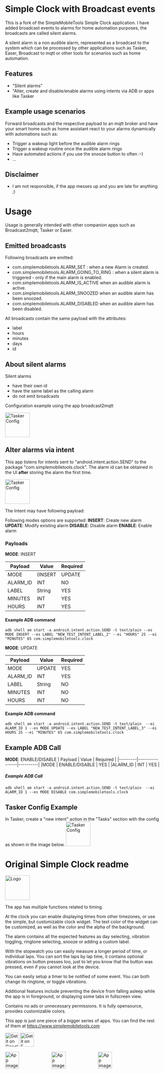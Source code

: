 # Simple Clock with Broadcast events
This is a fork of the SimpleMobileTools Simple Clock application. I have added broadcast events to alarms for home automation purposes, the broadcasts are called silent alarms.

A silent alarm is a non audible alarm, represented as a broadcast to the system which can be processed by other applications such as Tasker, Easer, Broadcast to mqtt or other tools for scenarios such as home automation. 

## Features
* "Silent alarms"
* "Alter, create and disable/enable alarms using intents via ADB or apps like Tasker

## Example usage scenarios
Forward broadcasts and the respective payload to an mqtt broker and have your smart home such as home assistant react to your alarms dynamically with automations such as:

- Trigger a wakeup light before the audible alarm rings
- Trigger a wakeup routine once the audible alarm rings
- Have automated actions if you use the snooze button to often :-)
- ... 

## Disclaimer

- I am not responsible, if the app messes up and you are late for anything ;) 


# Usage
Usage is generally intended with other companion apps such as Broadcast2mqtt, Tasker or Easer.

## Emitted broadcasts
Following broadcasts are emitted: 
- com.simplemobiletools.ALARM_SET : when a new Alarm is created.
- com.simplemobiletools.ALARM_GOING_TO_RING : when a silent alarm is triggered - only if the main alarm is enabled.
- com.simplemobiletools.ALARM_IS_ACTIVE when an audible alarm is active.
- com.simplemobiletools.ALARM_SNOOZED when an audible alarm has been snoozed.
- com.simplemobiletools.ALARM_DISABLED when an audible alarm has been disabled.

All broadcasts contain the same payload with the attributes:
- label
- hours  
- minutes
- days
- id

## About silent alarms
Silent alarms 

* have their own id
* have the same label as the calling alarm
* do not emit broadcasts

Configuration example using the app broadcast2mqtt

<img alt="Tasker Config" src="i/broadcast2mqtt_config_example.png" width="80" />


## Alter alarms via intent
This app listens for intents sent to "android.intent.action.SEND" to the package "com.simplemobiletools.clock". The alarm id can be obtained in the UI **after** storing the alarm the first time.

<img alt="Tasker Config" src="i/alarm_example.png" width="80" />

The Intent may have following payload:

Following modes options are supported: 
**INSERT**: Create new alarm
**UPDATE**: Modify existing alarm
**DISABLE**: Disable alarm
**ENABLE**: Enable alarm 

### Payloads
**MODE**: INSERT

| Payload  | Value                       |Required |
|--------- |-----------------------------|---------|
| MODE     | (INSERT | UPDATE | DISABLE) | YES     |
| ALARM_ID | INT                         | NO      |         
| LABEL    | String                      | YES     |
| MINUTES  | INT                         | YES     |
| HOURS    | INT                         | YES     |

#### Example ADB command
    adb shell am start -a android.intent.action.SEND -t text/plain --es MODE INSERT --es LABEL "NEW_TEST_INTENT_LABEL_2" --ei "HOURS" 25 --ei "MINUTES" 65 com.simplemobiletools.clock

**MODE**: UPDATE

| Payload | Value | Required |
|---------|-------|----------|
|MODE     |UPDATE | YES      |
|ALARM_ID | INT	  | YES      |
|LABEL    | String| NO       |
|MINUTES  | INT   | NO       |
|HOURS    | INT   | NO       |

#### Example ADB command
    adb shell am start -a android.intent.action.SEND -t text/plain  --ei ALARM_ID 1 --es MODE UPDATE --es LABEL "NEW_TEST_INTENT_LABEL_3" --ei HOURS 25 --ei "MINUTES" 65 com.simplemobiletools.clock

## Example ADB Call

**MODE**: ENABLE/DISABLE
| Payload | Value          | Required |
|---------|----------------|----------|
|MODE     | ENABLE/DISABLE | YES      |
|ALARM_ID | INT	           | YES      |

##### Example ADB Call
    adb shell am start -a android.intent.action.SEND -t text/plain  --ei ALARM_ID 1 --es MODE DISABLE com.simplemobiletools.clock

## Tasker Config Example
In Tasker, create a "new intent" action in the "Tasks" section with the config as shown in the image below.
<img alt="Tasker Config" src="i/tasker_config_example.png" width="80" />



# Original Simple Clock readme
<img alt="Logo" src="app/src/main/res/mipmap-xxxhdpi/ic_launcher.png" width="80" />

The app has multiple functions related to timing.

At the clock you can enable displaying times from other timezones, or use the simple, but customizable clock widget. The text color of the widget can be customized, as well as the color and the alpha of the background.

The alarm contains all the expected features as day selecting, vibration toggling, ringtone selecting, snooze or adding a custom label.

With the stopwatch you can easily measure a longer period of time, or individual laps. You can sort the laps by lap time, it contains optional vibrations on button presses too, just to let you know that the button was pressed, even if you cannot look at the device.

You can easily setup a timer to be notified of some event. You can both change its ringtone, or toggle vibrations.

Additional features include preventing the device from falling asleep while the app is in foreground, or displaying some tabs in fullscreen view.

Contains no ads or unnecessary permissions. It is fully opensource, provides customizable colors.

This app is just one piece of a bigger series of apps. You can find the rest of them at https://www.simplemobiletools.com

<a href='https://play.google.com/store/apps/details?id=com.simplemobiletools.clock'><img src='https://simplemobiletools.com/assets/images/google-play.png' alt='Get it on Google Play' height='45' /></a>
<a href='https://f-droid.org/packages/com.simplemobiletools.clock'><img src='https://simplemobiletools.com/assets/images/f-droid.png' alt='Get it on F-Droid' height='45' /></a>

<div style="display:flex;">
<img alt="App image" src="fastlane/metadata/android/en-US/images/phoneScreenshots/app_1.jpg" width="30%">
<img alt="App image" src="fastlane/metadata/android/en-US/images/phoneScreenshots/app_2.jpg" width="30%">
<img alt="App image" src="fastlane/metadata/android/en-US/images/phoneScreenshots/app_3.jpg" width="30%">
</div>

